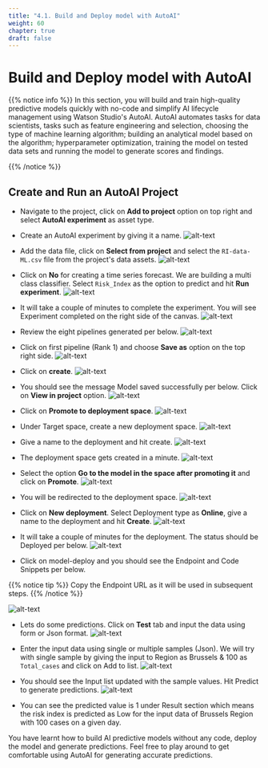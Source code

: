 ```yaml
---
title: "4.1. Build and Deploy model with AutoAI"
weight: 60
chapter: true
draft: false
---
```


# Build and Deploy model with AutoAI

{{% notice info %}}
In this section, you will build and train high-quality predictive models quickly with no-code and simplify AI lifecycle management using Watson Studio's AutoAI. AutoAI automates tasks for data scientists, tasks such as feature engineering and selection, choosing the type of machine learning algorithm; building an analytical model based on the algorithm; hyperparameter optimization, training the model on tested data sets and running the model to generate scores and findings.

{{% /notice %}}

## Create and Run an AutoAI Project

* Navigate to the project, click on **Add to project** option on top right and select **AutoAI experiment** as asset type.

* Create an AutoAI experiment by giving it a name.
![alt-text](/images/50_low_no_code_ml_Lab/autoai-add.gif?classes=shadow)

* Add the data file, click on **Select from project** and select the `RI-data-ML.csv` file from the project's data assets.
![alt-text](/images/50_low_no_code_ml_Lab/auto-ai-2.gif?classes=shadow)

* Click on **No** for creating a time series forecast. We are building a multi class classifier. Select `Risk_Index` as the option to predict and hit **Run experiment**.
![alt-text](/images/50_low_no_code_ml_Lab/auto-ai-3.gif?classes=shadow)

* It will take a couple of minutes to complete the experiment. You will see Experiment completed on the right side of the canvas.
![alt-text](/images/50_low_no_code_ml_Lab/gen-pipe.png?classes=shadow)

* Review the eight pipelines generated per below.
![alt-text](/images/50_low_no_code_ml_Lab/rev-pipelines.png?classes=shadow)

* Click on first pipeline (Rank 1) and choose **Save as** option on the top right side.
![alt-text](/images/50_low_no_code_ml_Lab/save-pipeline.png?classes=shadow)

* Click on **create**.
![alt-text](/images/50_low_no_code_ml_Lab/save-as-model.png?classes=shadow)

* You should see the message Model saved successfully per below. Click on **View in project** option.
![alt-text](/images/50_low_no_code_ml_Lab/model-saved.png?classes=shadow)

* Click on **Promote to deployment space**.
![alt-text](/images/50_low_no_code_ml_Lab/promote-to-dep.png?classes=shadow)

* Under Target space, create a new deployment space.
![alt-text](/images/50_low_no_code_ml_Lab/new-dep.png?classes=shadow)

* Give a name to the deployment and hit create.
![alt-text](/images/50_low_no_code_ml_Lab/new-dep-2.png?classes=shadow)

* The deployment space gets created in a minute.
![alt-text](/images/50_low_no_code_ml_Lab/dep-space.png?classes=shadow)

* Select the option **Go to the model in the space after promoting it** and click on **Promote**.
![alt-text](/images/50_low_no_code_ml_Lab/prom-dep.png?classes=shadow)

* You will be redirected to the deployment space.
![alt-text](/images/50_low_no_code_ml_Lab/deployment-space.png?classes=shadow)

* Click on **New deployment**. Select Deployment type as **Online**, give a name to the deployment and hit **Create**.
![alt-text](/images/50_low_no_code_ml_Lab/auto-ai-4.gif?classes=shadow)

* It will take a couple of minutes for the deployment. The status should be Deployed per below.
![alt-text](/images/50_low_no_code_ml_Lab/model-deployed.png?classes=shadow)

* Click on model-deploy and you should see the Endpoint and Code Snippets per below.

{{% notice tip %}}
Copy the Endpoint URL as it will be used in subsequent steps.
{{% /notice %}}

![alt-text](/images/50_low_no_code_ml_Lab/model-endpoint.png?classes=shadow)

* Lets do some predictions. Click on **Test** tab and input the data using form or Json format.
![alt-text](/images/50_low_no_code_ml_Lab/input-data-pred.png?classes=shadow)

* Enter the input data using single or multiple samples (Json). We will try with single sample by giving the input to Region as Brussels & 100 as `Total_cases` and click on Add to list.
![alt-text](/images/50_low_no_code_ml_Lab/input-model.png?classes=shadow)

* You should see the Input list updated with the sample values. Hit Predict to generate predictions.
![alt-text](/images/50_low_no_code_ml_Lab/pred-output.png?classes=shadow)

* You can see the predicted value is 1 under Result section which means the risk index is predicted as Low for the input data of Brussels Region with 100 cases on a given day.

You have learnt how to build AI predictive models without any code, deploy the model and generate predictions. Feel free to play around to get comfortable using AutoAI for generating accurate predictions.
